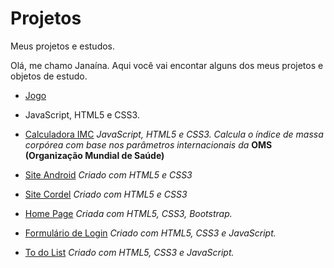 # Projetos
Meus projetos e estudos.

Olá, me chamo Janaína.
Aqui você vai encontar alguns dos meus projetos e objetos de estudo.

* [Jogo](https://janainacustodio.github.io/Aquarium/)
* JavaScript, HTML5 e CSS3.

* [Calculadora IMC](https://janainacustodio.github.io/imc/)
*JavaScript, HTML5 e CSS3.
Calcula o índice de massa corpórea com base nos parâmetros internacionais da* **OMS (Organização Mundial de Saúde)**

* [Site Android](https://janainacustodio.github.io/site-android/android.html)
*Criado com HTML5 e CSS3* 

* [Site Cordel](https://janainacustodio.github.io/site-cordel/cordel.html)
*Criado com HTML5 e CSS3*

* [Home Page](https://janainacustodio.github.io/Home-Page/#) 
*Criada com  HTML5, CSS3, Bootstrap.*

* [Formulário de Login](https://janainacustodio.github.io/formulario/) 
*Criado com  HTML5, CSS3 e JavaScript.*

* [To do List](https://janainacustodio.github.io/To-do-list/javascript/index.html) 
*Criado com  HTML5, CSS3 e JavaScript.*


